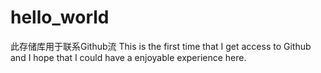 # hello_world
此存储库用于联系Github流
This is the first time that I get access to Github and I hope that I could have a enjoyable experience here.
